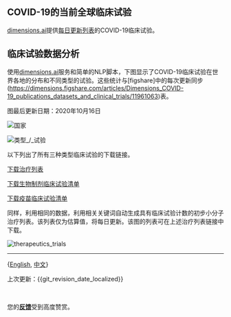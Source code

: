 ## COVID-19的当前全球临床试验


[dimensions.ai](https://dimensions.ai)提供[每日更新列表](https://dimensions.figshare.com/articles/Dimensions_COVID-19_publications_datasets_and_clinical_trials/11961063)的COVID-19临床试验。


## 临床试验数据分析


使用[dimensions.ai](https://dimensions.ai)服务和简单的NLP脚本，下图显示了COVID-19临床试验在世界各地的分布和不同类型的试验。这些统计与[figshare]中的每次更新同步(https://dimensions.figshare.com/articles/Dimensions_COVID-19_publications_datasets_and_clinical_trials/11961063)表。


图最后更新日期：2020年10月16日


![国家](http://ghddiai.oss-cn-zhangjiakou.aliyuncs.com/file/figure_countries.png)


![类型_/_试验](http://ghddiai.oss-cn-zhangjiakou.aliyuncs.com/file/figure_types.png)


以下列出了所有三种类型临床试验的下载链接。


[下载治疗列表](http://ghddiai.oss-cn-zhangjiakou.aliyuncs.com/file/druglist.csv)


[下载生物制剂临床试验清单](http://ghddiai.oss-cn-zhangjiakou.aliyuncs.com/file/ct_biologics.csv)


[下载疫苗临床试验清单](http://ghddiai.oss-cn-zhangjiakou.aliyuncs.com/file/ct_vaccine.csv)




同样，利用相同的数据，利用相关关键词自动生成具有临床试验计数的初步小分子治疗列表。该列表仅为估算值，将每日更新。该图的列表可在上述治疗列表链接中下载。


![therapeutics_trials](http://ghddiai.oss-cn-zhangjiakou.aliyuncs.com/file/figure_drugs_treatment.png)






---


{[English](https://ghddi-ailab.github.io/Targeting2019-nCoV/clinical/), [中文](https://ghddi-ailab.github.io/Targeting2019-nCoV/CN_clinical/)}


上次更新：{{git_revision_date_localized}}


<br>




您的[**反馈**](https://github.com/GHDDI-AILab/Targeting2019-nCoV/issues)受到高度赞赏。
